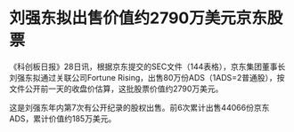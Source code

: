 

# 刘强东拟出售价值约2790万美元京东股票

《科创板日报》28日讯，根据京东提交的SEC文件（144表格），京东集团董事长刘强东拟通过关联公司Fortune
Rising，出售80万份ADS（1ADS=2普通股），按文件公开前一天的收盘价估算，这批股票价值约2790万美元。

这是刘强东年内第7次有公开纪录的股权出售。前6次累计出售44066份京东ADS，累计价值约185万美元。

